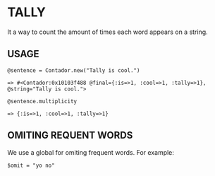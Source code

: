 TALLY
====

It a way to count the amount of times each word appears on a string. 

USAGE
-----

`@sentence = Contador.new("Tally is cool.")`

`=> #<Contador:0x10103f488 @final={:is=>1, :cool=>1, :tally=>1}, @string="Tally is cool.">`

`@sentence.multiplicity`

`=> {:is=>1, :cool=>1, :tally=>1}` 

OMITING REQUENT WORDS
----------------------

We use a global for omiting frequent words. For example:

`$omit = "yo no"`





